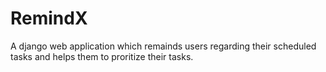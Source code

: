 # RemindX
A django web application which remainds users regarding their scheduled tasks and helps them to proritize their tasks.
